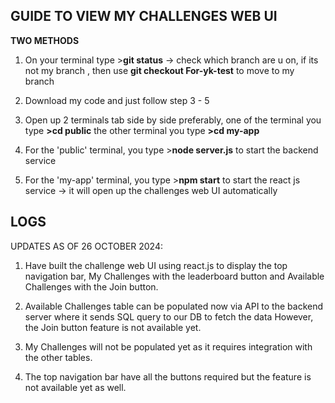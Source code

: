 GUIDE TO VIEW MY CHALLENGES WEB UI
-
**TWO METHODS**
1) On your terminal type >**git status** -> check which branch are u on, if its not my branch , then use **git checkout For-yk-test** to move to my branch
2) Download my code and just follow step 3 - 5 


3) Open up 2 terminals tab side by side preferably, 
one of the terminal you type **>cd public** 
the other terminal you type **>cd my-app**

4) For the 'public' terminal, you type >**node server.js** to start the backend service
5) For the 'my-app' terminal, you type >**npm start** to start the react js service -> it will open up the challenges web UI automatically


LOGS 
-
UPDATES AS OF 26 OCTOBER 2024:
1) Have built the challenge web UI using react.js to display the top navigation bar, 
My Challenges with the leaderboard button and Available Challenges with the Join button.

2) Available Challenges table can be populated now via API to the backend server where it sends SQL query to our DB to fetch the data
   However, the Join button feature is not available yet.

3) My Challenges will not be populated yet as it requires integration with the other tables.

4) The top navigation bar have all the buttons required but the feature is not available yet as well.
